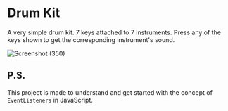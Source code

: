 # Drum Kit
A very simple drum kit. 7 keys attached to 7 instruments. Press any of the keys shown to get the corresponding instrument's sound.

![Screenshot (350)](https://github.com/prateekkumaroriginal/Web-Development-Projects/assets/89418989/40425fe1-69b0-48d0-9b4d-e8e5d7f7435d)


## P.S.
This project is made to understand and get started with the concept of `EventListeners` in JavaScript.
